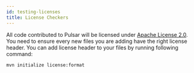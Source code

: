 ```yaml
---
id: testing-licenses
title: License Checkers
---
```


All code contributed to Pulsar will be licensed under [Apache License 2.0](https://www.apache.org/licenses/LICENSE-2.0). You need to ensure every new files you are adding have the right license header. You can add license header to your files by running following command:

```bash
mvn initialize license:format
```
